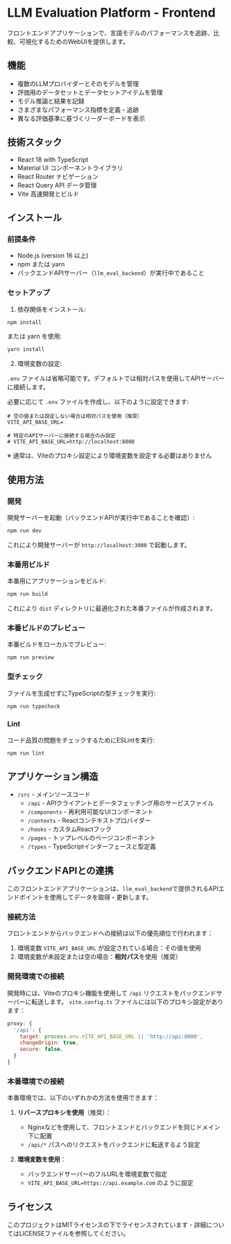 # LLM Evaluation Platform - Frontend

フロントエンドアプリケーションで、言語モデルのパフォーマンスを追跡、比較、可視化するためのWebUIを提供します。

## 機能

- 複数のLLMプロバイダーとそのモデルを管理
- 評価用のデータセットとデータセットアイテムを管理
- モデル推論と結果を記録
- さまざまなパフォーマンス指標を定義・追跡
- 異なる評価基準に基づくリーダーボードを表示

## 技術スタック

- React 18 with TypeScript
- Material UI コンポーネントライブラリ
- React Router ナビゲーション
- React Query API データ管理
- Vite 高速開発とビルド

## インストール

### 前提条件

- Node.js (version 16 以上)
- npm または yarn
- バックエンドAPIサーバー（`llm_eval_backend`）が実行中であること

### セットアップ

1. 依存関係をインストール:

```bash
npm install
```

または yarn を使用:

```bash
yarn install
```

2. 環境変数の設定:

`.env` ファイルは省略可能です。デフォルトでは相対パスを使用してAPIサーバーに接続します。

必要に応じて `.env` ファイルを作成し、以下のように設定できます:

```
# 空の値または設定しない場合は相対パスを使用（推奨）
VITE_API_BASE_URL=

# 特定のAPIサーバーに接続する場合のみ設定
# VITE_API_BASE_URL=http://localhost:8000
```

※ 通常は、Viteのプロキシ設定により環境変数を設定する必要はありません

## 使用方法

### 開発

開発サーバーを起動（バックエンドAPIが実行中であることを確認）:

```bash
npm run dev
```

これにより開発サーバーが `http://localhost:3000` で起動します。

### 本番用ビルド

本番用にアプリケーションをビルド:

```bash
npm run build
```

これにより `dist` ディレクトリに最適化された本番ファイルが作成されます。

### 本番ビルドのプレビュー

本番ビルドをローカルでプレビュー:

```bash
npm run preview
```

### 型チェック

ファイルを生成せずにTypeScriptの型チェックを実行:

```bash
npm run typecheck
```

### Lint

コード品質の問題をチェックするためにESLintを実行:

```bash
npm run lint
```

## アプリケーション構造

- `/src` - メインソースコード
  - `/api` - APIクライアントとデータフェッチング用のサービスファイル
  - `/components` - 再利用可能なUIコンポーネント
  - `/contexts` - Reactコンテキストプロバイダー
  - `/hooks` - カスタムReactフック
  - `/pages` - トップレベルのページコンポーネント
  - `/types` - TypeScriptインターフェースと型定義

## バックエンドAPIとの連携

このフロントエンドアプリケーションは、`llm_eval_backend`で提供されるAPIエンドポイントを使用してデータを取得・更新します。

### 接続方法

フロントエンドからバックエンドへの接続は以下の優先順位で行われます：

1. 環境変数 `VITE_API_BASE_URL` が設定されている場合：その値を使用
2. 環境変数が未設定または空の場合：**相対パス**を使用（推奨）

### 開発環境での接続

開発時には、Viteのプロキシ機能を使用して `/api` リクエストをバックエンドサーバーに転送します。
`vite.config.ts` ファイルには以下のプロキシ設定があります：

```javascript
proxy: {
  '/api': {
    target: process.env.VITE_API_BASE_URL || 'http://api:8000',
    changeOrigin: true,
    secure: false,
  }
}
```

### 本番環境での接続

本番環境では、以下のいずれかの方法を使用できます：

1. **リバースプロキシを使用**（推奨）：
   - Nginxなどを使用して、フロントエンドとバックエンドを同じドメイン下に配置
   - `/api/*` パスへのリクエストをバックエンドに転送するよう設定

2. **環境変数を使用**：
   - バックエンドサーバーのフルURLを環境変数で指定
   - `VITE_API_BASE_URL=https://api.example.com` のように設定

## ライセンス

このプロジェクトはMITライセンスの下でライセンスされています - 詳細についてはLICENSEファイルを参照してください。